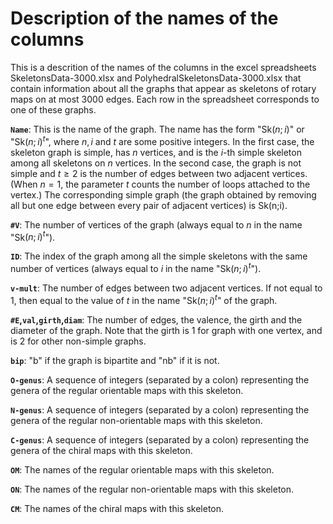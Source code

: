 # Description of the names of the columns

This is a descrition of the names of the columns in the excel spreadsheets SkeletonsData-3000.xlsx and PolyhedralSkeletonsData-3000.xlsx that contain information about all the graphs that appear as skeletons of rotary maps on at most 3000 edges. Each row in the spreadsheet corresponds to one of these graphs.

**``Name``**: This is the name of the graph. The name has the form  "Sk$(n;i)$" or "Sk$(n;i)^t$", where $n,i$ and $t$ are some positive integers. In the first case, the skeleton graph is simple, has $n$ vertices, and is the $i$-th simple skeleton among all skeletons on $n$ vertices. In the second case, the graph is not simple and $t\ge 2$ is the number of edges between two adjacent vertices. (When $n=1$, the parameter $t$ counts the number of loops attached to the vertex.) The corresponding simple graph (the graph obtained by removing all but one edge between every pair of adjacent vertices) is Sk(n;i).

**``#V``**: The number of vertices of the graph (always equal to $n$ in the name "Sk$(n;i)^t$").

**``ID``**: The index of the graph among all the simple skeletons with the same number of vertices (always equal to $i$ in the name "Sk$(n;i)^t$").

**``v-mult``**: The number of edges between two adjacent vertices. If not equal to $1$, then equal to the value of $t$ in the name "Sk$(n;i)^t$" of the graph.

**``#E``,``val``,``girth``,``diam``**: The number of edges, the valence, the girth and the diameter of the graph. Note that the girth is 1 for graph with one vertex, and is 2 for other non-simple graphs.

**``bip``**: "b" if the graph is bipartite and "nb" if it is not.

**``O-genus``**: A sequence of integers (separated by a colon) representing the genera of the regular orientable maps with this skeleton. 

**``N-genus``**: A sequence of integers (separated by a colon) representing the genera of the regular non-orientable maps with this skeleton. 

**``C-genus``**: A sequence of integers (separated by a colon) representing the genera of the chiral maps with this skeleton. 

**``OM``**: The names of the regular orientable maps with this skeleton.

**``ON``**: The names of the regular non-orientable maps with this skeleton.

**``CM``**: The names of the chiral maps with this skeleton.